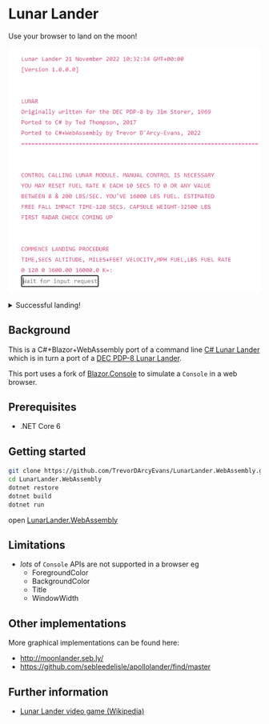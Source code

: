# Lunar Lander

Use your browser to land on the moon!

![screenshot](screenshot.png)

<details>
    <summary>Successful landing!</summary>

![screenshot](successful.png)

[Successful simulator output](https://www.cs.brandeis.edu/~storer/LunarLander/LunarLanderWebSimulator/SimulatorSampleOutputPage2.jpg)

</details>

## Background
This is a C#+Blazor+WebAssembly port of a command line [C# Lunar Lander](https://github.com/TedThompson/Lunar) which is in turn a port
of a [DEC PDP-8 Lunar Lander](https://www.cs.brandeis.edu/~storer/LunarLander/LunarLander.html).

This port uses a fork of [Blazor.Console](https://github.com/TrevorDArcyEvans/Blazor.Console) to simulate a `Console` in a web browser.

## Prerequisites

* .NET Core 6

## Getting started

```bash
git clone https://github.com/TrevorDArcyEvans/LunarLander.WebAssembly.git --recursive
cd LunarLander.WebAssembly
dotnet restore
dotnet build
dotnet run
```

open [LunarLander.WebAssembly](https://localhost:7062/)

## Limitations
* *lots* of `Console` APIs are not supported in a browser eg
  * ForegroundColor
  * BackgroundColor
  * Title
  * WindowWidth

## Other implementations

More graphical implementations can be found here:

* http://moonlander.seb.ly/
* https://github.com/sebleedelisle/apollolander/find/master

## Further information
* [Lunar Lander video game (Wikipedia)](https://en.wikipedia.org/wiki/Lunar_Lander_(video_game_genre))
